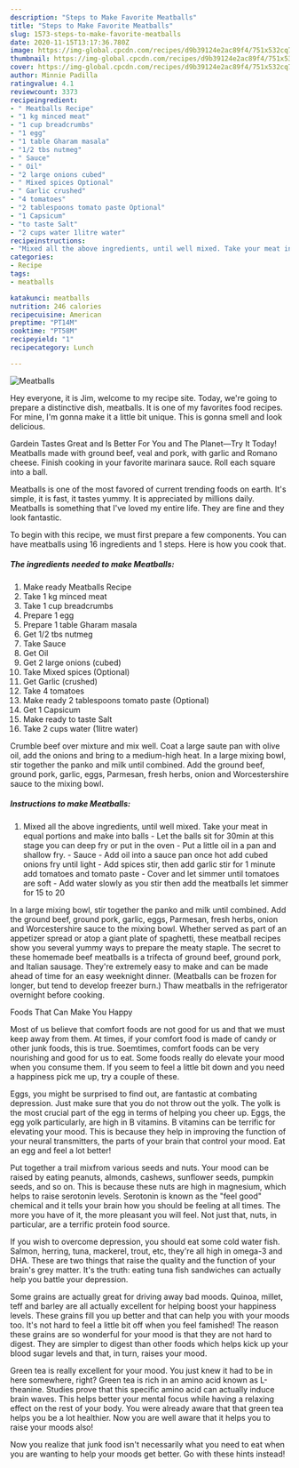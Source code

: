```yaml
---
description: "Steps to Make Favorite Meatballs"
title: "Steps to Make Favorite Meatballs"
slug: 1573-steps-to-make-favorite-meatballs
date: 2020-11-15T13:17:36.780Z
image: https://img-global.cpcdn.com/recipes/d9b39124e2ac89f4/751x532cq70/meatballs-recipe-main-photo.jpg
thumbnail: https://img-global.cpcdn.com/recipes/d9b39124e2ac89f4/751x532cq70/meatballs-recipe-main-photo.jpg
cover: https://img-global.cpcdn.com/recipes/d9b39124e2ac89f4/751x532cq70/meatballs-recipe-main-photo.jpg
author: Minnie Padilla
ratingvalue: 4.1
reviewcount: 3373
recipeingredient:
- " Meatballs Recipe"
- "1 kg minced meat"
- "1 cup breadcrumbs"
- "1 egg"
- "1 table Gharam masala"
- "1/2 tbs nutmeg"
- " Sauce"
- " Oil"
- "2 large onions cubed"
- " Mixed spices Optional"
- " Garlic crushed"
- "4 tomatoes"
- "2 tablespoons tomato paste Optional"
- "1 Capsicum"
- "to taste Salt"
- "2 cups water 1litre water"
recipeinstructions:
- "Mixed all the above ingredients, until well mixed. Take your meat in equal portions and make into balls Let the balls sit for 30min at this stage you can deep fry or put in the oven Put a little oil in a pan and shallow fry. Sauce Add oil into a sauce pan once hot add cubed onions fry until light Add spices stir, then add garlic stir for 1 minute add tomatoes and tomato paste Cover and let simmer until tomatoes are soft  Add water slowly as you stir then add the meatballs let simmer for 15 to 20"
categories:
- Recipe
tags:
- meatballs

katakunci: meatballs 
nutrition: 246 calories
recipecuisine: American
preptime: "PT14M"
cooktime: "PT58M"
recipeyield: "1"
recipecategory: Lunch

---
```



![Meatballs](https://img-global.cpcdn.com/recipes/d9b39124e2ac89f4/751x532cq70/meatballs-recipe-main-photo.jpg)

Hey everyone, it is Jim, welcome to my recipe site. Today, we're going to prepare a distinctive dish, meatballs. It is one of my favorites food recipes. For mine, I'm gonna make it a little bit unique. This is gonna smell and look delicious.

Gardein Tastes Great and Is Better For You and The Planet—Try It Today! Meatballs made with ground beef, veal and pork, with garlic and Romano cheese. Finish cooking in your favorite marinara sauce. Roll each square into a ball.

Meatballs is one of the most favored of current trending foods on earth. It's simple, it is fast, it tastes yummy. It is appreciated by millions daily. Meatballs is something that I've loved my entire life. They are fine and they look fantastic.


To begin with this recipe, we must first prepare a few components. You can have meatballs using 16 ingredients and 1 steps. Here is how you cook that.

<!--inarticleads1-->

##### The ingredients needed to make Meatballs:

1. Make ready  Meatballs Recipe
1. Take 1 kg minced meat
1. Take 1 cup breadcrumbs
1. Prepare 1 egg
1. Prepare 1 table Gharam masala
1. Get 1/2 tbs nutmeg
1. Take  Sauce
1. Get  Oil
1. Get 2 large onions (cubed)
1. Take  Mixed spices (Optional)
1. Get  Garlic (crushed)
1. Take 4 tomatoes
1. Make ready 2 tablespoons tomato paste (Optional)
1. Get 1 Capsicum
1. Make ready to taste Salt
1. Take 2 cups water (1litre water)


Crumble beef over mixture and mix well. Coat a large saute pan with olive oil, add the onions and bring to a medium-high heat. In a large mixing bowl, stir together the panko and milk until combined. Add the ground beef, ground pork, garlic, eggs, Parmesan, fresh herbs, onion and Worcestershire sauce to the mixing bowl. 

<!--inarticleads2-->

##### Instructions to make Meatballs:

1. Mixed all the above ingredients, until well mixed. Take your meat in equal portions and make into balls - Let the balls sit for 30min at this stage you can deep fry or put in the oven - Put a little oil in a pan and shallow fry. - Sauce - Add oil into a sauce pan once hot add cubed onions fry until light - Add spices stir, then add garlic stir for 1 minute add tomatoes and tomato paste - Cover and let simmer until tomatoes are soft  - Add water slowly as you stir then add the meatballs let simmer for 15 to 20


In a large mixing bowl, stir together the panko and milk until combined. Add the ground beef, ground pork, garlic, eggs, Parmesan, fresh herbs, onion and Worcestershire sauce to the mixing bowl. Whether served as part of an appetizer spread or atop a giant plate of spaghetti, these meatball recipes show you several yummy ways to prepare the meaty staple. The secret to these homemade beef meatballs is a trifecta of ground beef, ground pork, and Italian sausage. They&#39;re extremely easy to make and can be made ahead of time for an easy weeknight dinner. (Meatballs can be frozen for longer, but tend to develop freezer burn.) Thaw meatballs in the refrigerator overnight before cooking. 

Foods That Can Make You Happy


Most of us believe that comfort foods are not good for us and that we must keep away from them. At times, if your comfort food is made of candy or other junk foods, this is true. Soemtimes, comfort foods can be very nourishing and good for us to eat. Some foods really do elevate your mood when you consume them. If you seem to feel a little bit down and you need a happiness pick me up, try a couple of these.

Eggs, you might be surprised to find out, are fantastic at combating depression. Just make sure that you do not throw out the yolk. The yolk is the most crucial part of the egg in terms of helping you cheer up. Eggs, the egg yolk particularly, are high in B vitamins. B vitamins can be terrific for elevating your mood. This is because they help in improving the function of your neural transmitters, the parts of your brain that control your mood. Eat an egg and feel a lot better!

Put together a trail mixfrom various seeds and nuts. Your mood can be raised by eating peanuts, almonds, cashews, sunflower seeds, pumpkin seeds, and so on. This is because these nuts are high in magnesium, which helps to raise serotonin levels. Serotonin is known as the "feel good" chemical and it tells your brain how you should be feeling at all times. The more you have of it, the more pleasant you will feel. Not just that, nuts, in particular, are a terrific protein food source.

If you wish to overcome depression, you should eat some cold water fish. Salmon, herring, tuna, mackerel, trout, etc, they're all high in omega-3 and DHA. These are two things that raise the quality and the function of your brain's grey matter. It's the truth: eating tuna fish sandwiches can actually help you battle your depression. 

Some grains are actually great for driving away bad moods. Quinoa, millet, teff and barley are all actually excellent for helping boost your happiness levels. These grains fill you up better and that can help you with your moods too. It's not hard to feel a little bit off when you feel famished! The reason these grains are so wonderful for your mood is that they are not hard to digest. They are simpler to digest than other foods which helps kick up your blood sugar levels and that, in turn, raises your mood.

Green tea is really excellent for your mood. You just knew it had to be in here somewhere, right? Green tea is rich in an amino acid known as L-theanine. Studies prove that this specific amino acid can actually induce brain waves. This helps better your mental focus while having a relaxing effect on the rest of your body. You were already aware that that green tea helps you be a lot healthier. Now you are well aware that it helps you to raise your moods also!

Now you realize that junk food isn't necessarily what you need to eat when you are wanting to help your moods get better. Go  with  these hints  instead!

